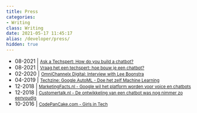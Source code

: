 ```yaml
---
title: Press
categories: 
- Writing
class: Writing
date: 2021-05-17 11:45:17
alias: /developer/press/
hidden: true
---
```


* 08-2021 | <small>[Ask a Techspert: How do you build a chatbot?](https://blog.google/inside-google/googlers/ask-techspert-how-do-you-build-chatbot/)</small>
* 08-2021 | <small>[Vraag het een techspert: hoe bouw je een chatbot?](https://nederland.googleblog.com/2021/08/vraag-het-een-techspert-hoe-bouw-je-een.html)</small>
* 02-2020 | <small>[OmniChannelx Digital: Interview with Lee Boonstra](https://omnichannelx.digital/chatbots-en-omnichannel-interview-met-lee-boonstra-van-google/)</small>
* 04-2019 | <small>[Techzine: Google AutoML - Doe het zelf Machine Learning](https://www.techzine.nl/blogs/421762/google-automl-doe-het-zelf-machine-learning.html)</small>
* 12-2018 | <small>[MarketingFacts.nl - Google wil het platform worden voor voice en chatbots](https://www.marketingfacts.nl/berichten/google-wil-het-platform-worden-voor-voice-en-chatbots)</small>
* 12-2018 | <small>[Customertalk.nl - De ontwikkeling van een chatbot was nog nimmer zo eenvoudig](https://www.customertalk.nl/nieuws/de-ontwikkeling-van-een-chatbot-was-nog-nimmer-zo-eenvoudig/)</small>
* 10-2016 | <small>[CodePanCake.com - Girls in Tech](http://www.codepancake.com/spotlight-49-meet-sales-engineer-lee-boonstra/)</small>


<!-- more --> 